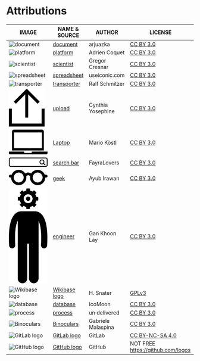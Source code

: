 # Attributions

| IMAGE | NAME & SOURCE | AUTHOR | LICENSE |
|-------|---------------|--------|---------|
| ![document](sources/noun_Document_1830658.svg)       | [document](https://thenounproject.com/search/?q=1830658&i=1830658)                    | arjuazka       | [CC BY 3.0](https://creativecommons.org/licenses/by/3.0/us/legalcode) |
| ![platform](sources/noun_platform_3097564.svg)       | [platform](https://thenounproject.com/search/?q=3097564&i=3097564)                    | Adrien Coquet  | [CC BY 3.0](https://creativecommons.org/licenses/by/3.0/us/legalcode) |
| ![scientist](sources/noun_Scientist_770801.svg)      | [scientist](https://thenounproject.com/search/?q=770801&i=770801)                     | Gregor Cresnar | [CC BY 3.0](https://creativecommons.org/licenses/by/3.0/us/legalcode) |
| ![spreadsheet](sources/noun_spreadsheet_45392.svg)   | [spreadsheet](https://thenounproject.com/search/?q=45392&i=45392)                     | useiconic.com  | [CC BY 3.0](https://creativecommons.org/licenses/by/3.0/us/legalcode) |
| ![transporter](sources/noun_transporter_745250.svg)  | [transporter](https://thenounproject.com/search/?q=745250&i=745250)                   | Ralf Schmitzer | [CC BY 3.0](https://creativecommons.org/licenses/by/3.0/us/legalcode) |
| ![upload](sources/noun_Upload_4228853.svg)  | [upload](https://thenounproject.com/search/?q=4228853&i=4228853)                   | Cynthia Yosephine | [CC BY 3.0](https://creativecommons.org/licenses/by/3.0/us/legalcode) |
| ![Laptop](sources/noun_Laptop_3426828.svg)  | [Laptop](https://thenounproject.com/search/?q=3426828&i=3426828)                   | Mario Köstl | [CC BY 3.0](https://creativecommons.org/licenses/by/3.0/us/legalcode) |
| ![search bar](sources/noun_search%20bar_1174492.svg)  | [search bar](https://thenounproject.com/search/?q=1174492&i=1174492)                   | FayraLovers | [CC BY 3.0](https://creativecommons.org/licenses/by/3.0/us/legalcode) |
| ![geek](sources/noun_geek_1224204.svg)  | [geek](https://thenounproject.com/search/?q=1224204&i=1224204)                   | Ayub Irawan | [CC BY 3.0](https://creativecommons.org/licenses/by/3.0/us/legalcode) |
| ![engineer](sources/noun_engineer_856401.svg)  | [engineer](https://thenounproject.com/search/?q=856401&i=856401)                   | Gan Khoon Lay | [CC BY 3.0](https://creativecommons.org/licenses/by/3.0/us/legalcode) |
| ![Wikibase logo](sources/Wikibase_logo.svg)          | [Wikibase logo](https://en.wikipedia.org/wiki/Wikibase#/media/File:Wikibase_logo.svg) | H. Snater      | [GPLv3](https://www.gnu.org/licenses/gpl-3.0.en.html)                 |
| ![database](sources/noun_database_1472004_small.svg) | [database](https://thenounproject.com/search/?q=1472004&i=1472004)                    | IcoMoon        | [CC BY 3.0](https://creativecommons.org/licenses/by/3.0/us/legalcode) |
| ![process](sources/noun_process_876181.svg)          | [process](https://thenounproject.com/search/?q=876181&i=876181)                       | un·delivered   | [CC BY 3.0](https://creativecommons.org/licenses/by/3.0/us/legalcode) |
| ![Binoculars](sources/noun_Binoculars_79901.svg) | [Binoculars](https://thenounproject.com/search/?q=79901&i=79901) | Gabriele Malaspina | [CC BY 3.0](https://creativecommons.org/licenses/by/3.0/us/legalcode) |
| ![GitLab logo](sources/gitlab-logo.svg) | [GitLab logo](https://gitlab.com/gitlab-com/gitlab-artwork/raw/master/logo/logo.svg) | GitLab | [CC BY-NC-SA 4.0](https://creativecommons.org/licenses/by-nc-sa/4.0/legalcode) |
| ![GitHub logo](sources/github-logo.svg) | [GitHub logo](https://github-media-downloads.s3.amazonaws.com/GitHub-Mark.zip) | GitHub | NOT FREE <https://github.com/logos> |
